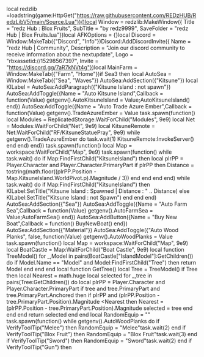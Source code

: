  local redzlib =loadstring(game:HttpGet("https://raw.githubusercontent.com/REDzHUB/RedzLibV5/main/Source.Lua"))()local Window = redzlib:MakeWindow({ Title = "redz Hub : Blox Fruits", SubTitle = "by redz9999", SaveFolder = "redz Hub | Blox Fruits.lua"})local AFKOptions = {}local Discord = Window:MakeTab({"Discord", "Info"})Discord:AddDiscordInvite({ Name = "redz Hub | Community", Description = "Join our discord community to receive information about the nextupdate", Logo = "rbxassetid://15298567397", Invite = "https://discord.gg/7aR7kNVt4g"})local MainFarm = Window:MakeTab({"Farm", "Home"})if Sea3 then local AutoSea = Window:MakeTab({"Sea", "Waves"}) AutoSea:AddSection({"Kitsune"}) local KILabel = AutoSea:AddParagraph({"Kitsune Island : not spawn"}) AutoSea:AddToggle({Name = "Auto Kitsune Island",Callback = function(Value) getgenv().AutoKitsuneIsland = Value;AutoKitsuneIsland() end}) AutoSea:AddToggle({Name = "Auto Trade Azure Ember",Callback = function(Value) getgenv().TradeAzureEmber = Value task.spawn(function() local Modules = ReplicatedStorage:WaitForChild("Modules", 9e9) local Net = Modules:WaitForChild("Net", 9e9) local KitsuneRemote = Net:WaitForChild("RF/KitsuneStatuePray", 9e9) while getgenv().TradeAzureEmber do task.wait(1) KitsuneRemote:InvokeServer() end end) end}) task.spawn(function() local Map = workspace:WaitForChild("Map", 9e9) task.spawn(function() while task.wait() do if Map:FindFirstChild("KitsuneIsland") then local plrPP = Player.Character and Player.Character.PrimaryPart if plrPP then Distance = tostring(math.floor((plrPP.Position -Map.KitsuneIsland.WorldPivot.p).Magnitude / 3)) end end end end) while task.wait() do if Map:FindFirstChild("KitsuneIsland") then KILabel:SetTitle("Kitsune Island : Spawned | Distance : " .. Distance) else KILabel:SetTitle("Kitsune Island : not Spawn") end
   end end) AutoSea:AddSection({"Sea"}) AutoSea:AddToggle({Name = "Auto Farm Sea",Callback = function(Value) getgenv().AutoFarmSea = Value;AutoFarmSea() end}) AutoSea:AddButton({Name = "Buy New Boat",Callback = function() BuyNewBoat() end}) AutoSea:AddSection({"Material"}) AutoSea:AddToggle({"Auto Wood Planks", false, function(Value) getgenv().AutoWoodPlanks = Value task.spawn(function() local Map = workspace:WaitForChild("Map", 9e9) local BoatCastle = Map:WaitForChild("Boat Castle", 9e9) local function TreeModel() for _,Model in pairs(BoatCastle["IslandModel"]:GetChildren()) do if Model.Name == "Model" and Model:FindFirstChild("Tree") then return Model end end end local function GetTree() local Tree = TreeModel() if Tree then local Nearest = math.huge local selected for _,tree in pairs(Tree:GetChildren()) do local plrPP = Player.Character and Player.Character.PrimaryPart if tree and tree.PrimaryPart and tree.PrimaryPart.Anchored then if plrPP and (plrPP.Position - tree.PrimaryPart.Position).Magnitude <Nearest then Nearest = (plrPP.Position - tree.PrimaryPart.Position).Magnitude selected = tree end end end return selected end end local RandomEquip = "" task.spawn(function() while getgenv().AutoWoodPlanks do if VerifyToolTip("Melee") then RandomEquip = "Melee"task.wait(2) end if VerifyToolTip("Blox Fruit") then RandomEquip = "Blox Fruit"task.wait(3) end if VerifyToolTip("Sword") then RandomEquip = "Sword"task.wait(2) end if VerifyToolTip("Gun") then 
   
